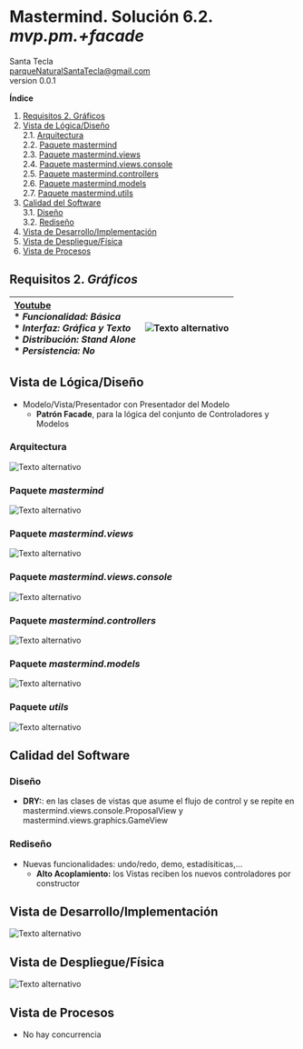 # Mastermind. Solución 6.2. *mvp.pm.+facade*
Santa Tecla  
[parqueNaturalSantaTecla@gmail.com ](mailto:parqueNaturalSantaTecla@gmail.com )  
version 0.0.1  

**Índice**
1. [Requisitos 2. Gráficos](#requisitos-2-graficos)  
2. [Vista de Lógica/Diseño](#vista-de-lógicadiseño)  
    2.1. [Arquitectura](#arquitectura)  
    2.2. [Paquete mastermind](#paquete-mastermind)  
    2.3. [Paquete mastermind.views](#paquete-mastermind-viewa)  
    2.4. [Paquete mastermind.views.console](#paquete-mastermind-views-console)  
    2.5. [Paquete mastermind.controllers](#paquete-mastermind-controllers)  
    2.6. [Paquete mastermind.models](#paquete-mastermind-models)  
    2.7. [Paquete mastermind.utils](#paquete-mastermind-utils)  
3. [Calidad del Software](#calidad-del-software)  
    3.1. [Diseño](#diseño)  
    3.2. [Rediseño](#rediseño) 
4. [Vista de Desarrollo/Implementación](#vista-de-desarrolloimplementación)
5. [Vista de Despliegue/Física](#vista-de-desplieguefísica)
6. [Vista de Procesos](#vista-de-procesos)

## Requisitos 2. *Gráficos*<a name="requisitos-2-graficos"></a>

| [Youtube](https://www.youtube.com/watch?v=2-hTeg2M6GQ)  <br/>* _Funcionalidad: **Básica**_<br/>  * _Interfaz: **Gráfica** y **Texto**_<br/>  * _Distribución: **Stand Alone**_<br/>  * _Persistencia: **No**_<br/> | ![Texto alternativo](./docs/images/mastermind.jpg) | 
| :------- | :------: |

## Vista de Lógica/Diseño<a name="vista-de-lógicadiseño"></a>

- Modelo/Vista/Presentador con Presentador del Modelo
    * **Patrón Facade**, para la lógica del conjunto de Controladores y Modelos

### Arquitectura<a name="arquitectura"></a>
![Texto alternativo](./docs/diagrams/out/arquitectura/arquitectura.svg)

### Paquete *mastermind*<a name="paquete-mastermind"></a>
![Texto alternativo](./docs/diagrams/out/paquetes/mastermind.svg)

### Paquete *mastermind.views*<a name="paquete-mastermind-viewa"></a>
![Texto alternativo](./docs/diagrams/out/paquetes/usantatecla.mastermind.views.svg)

### Paquete *mastermind.views.console*<a name="paquete-mastermind-views-console"></a>
![Texto alternativo](./docs/diagrams/out/paquetes/usantatecla.mastermind.console.svg)

### Paquete *mastermind.controllers*<a name="paquete-mastermind-controllers"></a>
![Texto alternativo](./docs/diagrams/out/paquetes/usantatecla.mastermind.controllers.svg)

### Paquete *mastermind.models*<a name="paquete-mastermind-models"></a>
![Texto alternativo](./docs/diagrams/out/paquetes/usantatecla.mastermind.models.svg)

### Paquete *utils*<a name="paquete-mastermind-utils"></a>
![Texto alternativo](./docs/diagrams/out/paquetes/usantatecla.utils.svg)

## Calidad del Software<a name="calidad-del-software"></a>
### Diseño<a name="diseño"></a>
- **DRY:**: en las clases de vistas que asume el flujo de control y se repite en mastermind.views.console.ProposalView y mastermind.views.graphics.GameView
### Rediseño<a name="rediseño"></a>
- Nuevas funcionalidades: undo/redo, demo, estadísiticas,…
    * **Alto Acoplamiento:** los Vistas reciben los nuevos controladores por constructor

## Vista de Desarrollo/Implementación<a name="vista-de-desarrolloimplementación"></a>
![Texto alternativo](./docs/diagrams/out/vistas/desarrollo_implementacion.svg)

## Vista de Despliegue/Física<a name="vista-de-desplieguefísica"></a>
![Texto alternativo](./docs/diagrams/out/vistas/despliegue_fisica.svg)

## Vista de Procesos<a name="vista-de-procesos"></a>

- No hay concurrencia